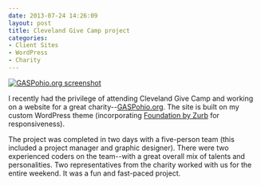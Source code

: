 ```yaml
---
date: 2013-07-24 14:26:09
layout: post
title: Cleveland Give Camp project
categories:
- Client Sites
- WordPress
- Charity
---
```


[![GASPohio.org screenshot]({{site.baseurl}}/images/GASP-site.png)](http://gaspohio.org)

I recently had the privilege of attending Cleveland Give Camp and working on a website for a great charity--[GASPohio.org](http://gaspohio.org). The site is built on my custom WordPress theme (incorporating [Foundation by Zurb](http://foundation.zurb.com) for responsiveness).

The project was completed in two days with a five-person team (this included a project manager and graphic designer). There were two experienced coders on the team--with a great overall mix of talents and personalities. Two representatives from the charity worked with us for the entire weekend. It was a fun and fast-paced project.
